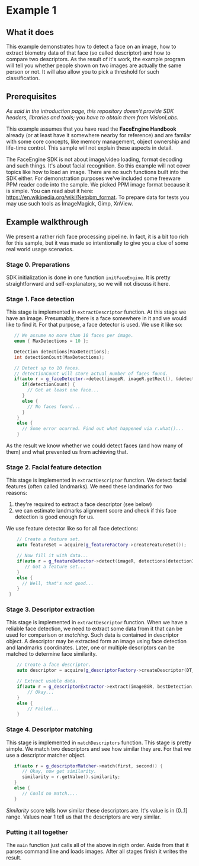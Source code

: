 # Example 1
## What it does
This example demonstrates how to detect a face on an image, how to extract biometry data of that face (so called descriptor) and how to compare two descriptors. As the result of it's work, the example program will tell you whether people shown on two images are actually the same person or not. It will also allow you to pick a threshold for such classification.

## Prerequisites
*As said in the introduction page, this repository doesn't provide SDK headers, libraries and tools; you have to obtain them from VisionLabs.*

This example assumes that you have read the **FaceEngine Handbook** already (or at least have it somewhere nearby for reference) and are familar with some core concepts, like memory management, object ownership and life-time control. This sample will not explain these aspects in detail.

The FaceEngine SDK is not about image/video loading, format decoding and such things. It's about facial recognition. So this example will not cover topics like how to load an image. There are no such functions built into the SDK either. For demonstration purposes we've included some freeware PPM reader code into the sample. We picked PPM image format because it is simple. You can read abut it here: https://en.wikipedia.org/wiki/Netpbm_format. To prepare data for tests you may use such tools as ImageMagick, Gimp, XnView.

## Example walkthrough
We present a rather rich face processing pipeline. In fact, it is a bit too rich for this sample, but it was made so intentionally to give you a clue of some real world usage scenarios.

### Stage 0. Preparations
SDK initialization is done in one function ```initFaceEngine```. It is pretty straightforward and self-explanatory, so we will not discuss it here.

### Stage 1. Face detection
This stage is implemented in ```extractDescriptor``` function.
At this stage we have an image. Presumably, there is a face somewhere in it and we would like to find it. For that purpose, a face detector is used. We use it like so:
```C++
   // We assume no more than 10 faces per image.
   enum { MaxDetections = 10 };

   Detection detections[MaxDetections];
   int detectionCount(MaxDetections);

   // Detect up to 10 faces.
   // detectionCount will store actual number of faces found.
   if(auto r = g_faceDetector->detect(imageR, imageR.getRect(), &detections[0], &detectionCount)) {
      if(detectionCount) {
        // Got at least one face...
      }
      else {
        // No faces found...
      }
    }
    else {
      // Some error ocurred. Find out what happened via r.what()...
    }
```
As the result we know whether we could detect faces (and how many of them) and what prevented us from achieving that.

### Stage 2. Facial feature detection
This stage is implemented in ```extractDescriptor``` function.
We detect facial features (often called landmarks). We need these landmarks for two reasons:
1. they're required to extract a face descriptor (see below)
2. we can estimate landmarks alignment score and check if this face detection is good enough for us.

We use feature detector like so for all face detections:
```C++
    // Create a feature set.
    auto featureSet = acquire(g_featureFactory->createFeatureSet());

    // Now fill it with data...
    if(auto r = g_featureDetector->detect(imageR, detections[detectionIndex], featureSet)) {
       // Got a feature set...
    }
    else {
      // Well, that's not good...
    }
 }
```

### Stage 3. Descriptor extraction
This stage is implemented in ```extractDescriptor``` function.
When we have a reliable face detection, we need to extract some data from it that can be used for comparison or *matching*. Such data is contained in descriptor object. A descriptor may be extracted form an image using face detection and landmarks coordinates. Later, one or multiple descriptors can be matched to determine face similarity.
```C++
    // Create a face descriptor.
    auto descriptor = acquire(g_descriptorFactory->createDescriptor(DT_DEFAULT));

    // Extract usable data.
    if(auto r = g_descriptorExtractor->extract(imageBGR, bestDetection, bestFeatureSet, descriptor)) {
        // Okay...
    }
    else {
        // Failed...
    }
```

### Stage 4. Descriptor matching
This stage is implemented in ```matchDescriptors``` function.
This stage is pretty simple. We match two descriptors and see how similar they are. For that we use a descriptor matcher object.
```C++
   if(auto r = g_descriptorMatcher->match(first, second)) {
      // Okay, now get similarity.
      similarity = r.getValue().similarity;
   }
   else {
      // Could no match....
   }
```
*Similarity* score tells how similar these descriptors are. It's value is in (0..1] range. Values near 1 tell us that the descriptors are very similar.

### Putting it all together
The ```main``` function just calls all of the above in rigth order. Aside from that it parses command line and loads images. After all stages finish it writes the result.
